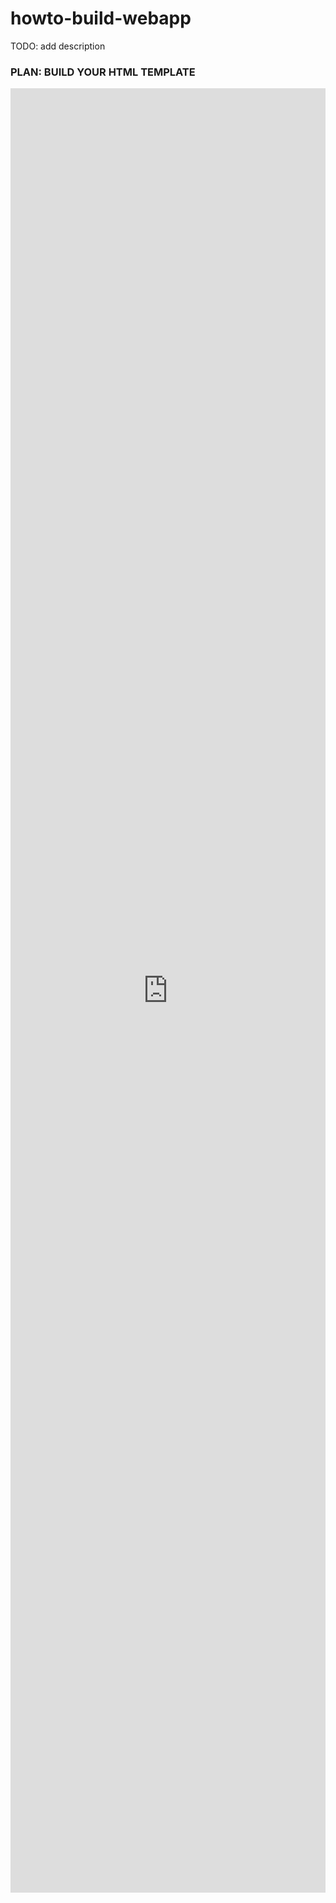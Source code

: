 # howto-build-webapp
TODO: add description

### PLAN: BUILD YOUR HTML TEMPLATE
<iframe frameborder="0" style="width:100%;height:2887px;" src="https://viewer.diagrams.net/?highlight=0000ff&edit=_blank&layers=1&nav=1&page-id=Dl-SKnOCqFoeeJ88I3Q5&title=context.ui.01.slicing#R%3Cmxfile%20pages%3D%222%22%3E%3Cdiagram%20id%3D%22kgpKYQtTHZ0yAKxKKP6v%22%20name%3D%22Page-1%22%3E7VxbV9u4Fv41eRyWL0mAxxIo5Rx6YBU6TB8VW0l0sCWPLJNkfv1oy5LtWIY4NBe3pItCtCPL0rc%2F7ZuV9PxRvLjmKJl9ZSGOep4TLnr%2BZc%2FzXNcZyj8gWeaSM9fNBVNOQt2pFDyQf7AWOlqakRCnKx0FY5EgyaowYJTiQKzIEOdsvtptwqLVuyZoii3BQ4AiW%2FpEQjHTqxg4pfwLJtOZKBas34mR6awF6QyFbF4R%2BVc9f8QZE%2FmreDHCEYBncMmv%2B%2FzKu8XEOKaizQU%2BzS4%2BL%2Fh5sLx1Enr39Oih6z%2F0KC8oyvSC76%2B%2B%2FVdKvt%2FLX083j1%2Fkn0%2Fy%2F%2B2nx8crvRCxNOjINSXwUqAxiC6CGYnCW7RkmTBS07qQurglVOnSga4symJalaQCcaEZ0AfBTMSRfO3Kl%2FMZEfghQQG8OZdUy0eIUJISdWs1AsdBxlPygr%2FhNB8HpHiRIBrqxoRR8aAX0AChwQNzgRcVkYb0GrMYC76UXcy7Rt%2Ba36e6OS%2FJMjSyWYUovrkOaYJOi6FLHcoXWo0bqNSzVGqpDYeS47rJuJixKaMouiqlUlkZDbEBrexzy1iiVfJ%2FLMRSqwtlgq0qzIb2Lf6lLOMBfqPfqd76iE%2Fxm%2BPpjrDCN9XHcYSEZMqqwdi2LnxLF6MsFXJwbm%2BlOYkjRAH8GePkH8lTFGn8E0aoUHMbXMgfyZyRczLoDeR1I9l2y7b8ge5cjBhNBUdEoY9RKuY4FfvaZJspv8Vm05ur33JzuWe72lx9S6EPWGQJGEgmnYb8e0VfCGc0fkvB2lmhEtQuqcVvrZbFq2px%2Fb2qZdBhE9dvaeKGLU1ctyzc0NoQN9LwIHUhovLXzaUMG4YoBtbScZoUwFWUVariNb5XYEc80CoZbEBqs3Fbk9pb9etDm%2BPnDRTv74rhpxbOn4nc2J4zRpxIwN%2FA1FmP6Z5AdL0Do3hmofgVPWPYdRzRFAWCMPqBDLfbEK36%2B3Wo55ZGvuG%2FM4hVPEfaL4H3QuyzTZHrGrFNulzB8SJbdhtDd9A1EO1s%2BDNW9YwE8%2BflBzIMg8OHdG6n09a2eauroV%2BfuGrf2pGwzrUz10tO6PNeLYq7cTWmY0Gba6eLVxC07T%2F8%2FWkoD2%2BcB7aHeyX0PZZS1pdSvAZ9NtZSdmfg7dTx%2FR720PAPWuO%2FYc1kd%2FDbGeU1xxji7uC1GuVOjPxwU%2BhqlunghslOKj8Qj1unkLsjsp1CWvh3KHLUbFkbORpar40czXI7Ejl6dib6KQhwIg3LMAK3OZZ2ZTiFVwlaxoDWXszMT6enh7Yznp2dPnECobgTYoFIlNoIQzVLmvPENkj6wW3IgkzpYC3O41wpt%2BOdA1%2BPPNvhPtwZ7p6Fuy4aNmdCBtqEswCnaQtkUfA8VZy%2Fy0REwEvsGOBhx5htJ5sfyIO2rrXszIN6dpraZQ%2Fa0oG6bc8MnG%2Fbf6pLP3GOlpUOOvEsR74HQcXd1DflsHacZ01%2FU4kriZDPoKRFsZSfYIqdhP8GTDlvG2m53Yq0WiTQv54yilN%2BayumTif2re9stm%2Fr%2Ffezb%2B1k%2Fzegits6Rdo6VX5u4579BuAbBq3fp34n9unA32yf1vubAvi29ukTSqPprfP9Lpv%2B539%2F4Mtrx%2FvSVOTuBlUaWNG4gIbHXc0LPdjjrremvQJ7nkvPXJNLf3n8egsQRCQgdGrel7cruxhhYgQ%2FWAZBPHqBdFEdh0rgUofEcOzcc5jM1J37B3lDZ0KivFMInFPXzZEipNROflv1fppioLnpwrIILqAYh6brOCORHgSGJ5ILC5gF6FcfeC8nn5Rzr%2FFMpi9ilRZyitGIRXLS%2FiVlKhdLZWYFaPiXg7L1qGgGVrc5%2F2IyOZpE6iz8jIQhphZni7PyrsruOHvG5sY98KDw7y2evqN%2BaY6YDhqysaZsuHggtnUyNlTmD2EE8IKIv%2BDyk4Fu%2Fai8c7nomSRZNpaVxj3mRAKBee%2B1xLmtMTFGYr01GXbKmnS2Ir194M%2B6BXxTIaNuxy%2B0eazZRYHjRM4Rb2LY50TNSdt3bW8LC40ijlEIqx%2FDL8rmJ%2FZJ2HrFNh84VqGNHlcZdRLDo2gYizEBj6PhzHmQpsaJIApXMDGDx3bO6OEBXApHMZ4z%2Fly4C8kFkKOYRARxtQIxazGrkVyJqKwxdyI5hCcGQKYmLoJZrlrZyMrXCUvzgpvuqAdinEwJVQfnQ5ySKT2xb25LLvAcVuLDB5MIgELqt5ipdRKuzhFKD8RRfrTTYZPy5isesXSlTMGMzcxTUqCl2vnYZuJyvs5NMQUGUE%2BUQl6fQsxSEYG2yKSmmPzWNfUU6swBUhMWcjiawr0vWXkdz4AYogwjeAbdESwCB0yJXsNCg5BRQaJiVpP89FvAYrmmvOBazMmsL1dewlmYBeKdgcWqh9ehxf6ijS2EEf1h58KIztbqWnuhhk9ENK%2B0W8lE48GWuhcyEkliWpi1imlXW77YTNVemzioox85%2BpGjH%2FmF%2FMjp%2BaofOWt4NrvvdLTpfFPdnD3hcYr5CxiNN6xTSF6M6I4GuOBHtUDSWK6Afq8SKR%2BDlB87A7jwWLE1n5IkGSr2Fkbp0lgPSeYJmWa8pPpcGr5y0EBNSV%2BRZKLkeTBDcgVpKzNzU9%2BfYEtVDclsghgF5ZhFNyQJqHYHWU0nilmHhZWQo8MuvgO7PSdpfQUlOBMWSQ7nN8%2B3njqnEOYYEFq97UwyCPA%2FqSi1osKPsSH97gV23agPvT%2Bw89qWF7xu1XUaz0m0Cez0d2Ac47ljPHeM5z6U%2B%2Bif1eK5huPS%2B3Yfv3p12mtdF%2BhWdbrxvE4b9%2FEnwfNeHh5OITxstspHt3J0K0e38kHcSv3wp9PwUdc9%2BxWTKO35KTWVc88fUzvOwAh%2BKMGw7xlB%2BbhatZbV1vYeWBuHc4CK9fvOLtZp5Ne%2FQ3DNBef90xpvdnAoymtTgGrym9%2BwtBc4%2F4jR0WcefebRZx59ZsXYNX09xL59pv2ZPtu03Rg%2BpO3s0y3jOIY7J2kGf0OlIdglQEFpbwR814EqI0vOCSzyYyshSUiqzzY6OCK6V6qqzCFwGJMsjRk04bCMGpPQgIQkzJSTyPIvbRoztVPUR8nVvbGyOlMKLEcR%2BTtDJx%2BWhfXzhq7T9PGvbbFQNssvGM79cfk1zf7Vvw%3D%3D%3C%2Fdiagram%3E%3Cdiagram%20id%3D%22Dl-SKnOCqFoeeJ88I3Q5%22%20name%3D%22Page-2%22%3E7V1bc6M4Fv41rpp5SAqD8eUxcZLpzCYzvZ3M9vbTFgbZZoKBARwn%2FetX50gCIYSNE3Cc7qSrOkGAAJ2LzuU7Us%2Barp5%2BS5x4eRt5JOiZhvfUsy56pmmOjSH9BS3PrKU%2F6fdZyyLxPd5WNNz53wlvNHjr2vdIWrowi6Ig8%2BNyoxuFIXGzUpuTJNGmfNk8CspPjZ0FqTTcuU5Qbf3qe9mStY5to2j%2FRPzFUjy5b%2FAzK0dczBvSpeNFG6nJuuxZ0ySKMvbX6mlKAhg9MS6ryep%2F58kwGfif03GcLe%2FuLq5PWGdX%2B9ySf0JCwqzdri2Tf1v2LAaMeHT8%2BGGUZMtoEYVOcFm0nifROvQIdGvQo%2BKamyiKaWOfNv5NsuyZM4OzziLatMxWAT87j8JsGgVRgk%2B0DPyh7Q2%2Fk49HGq0Tl2z7OMFvTrIg2zo0x%2BxC%2BHSJa%2Fg4%2FkaiFcmSZ3pBQgIn8x%2FLrOVwDl3k1xVUoH9wQuxDFN7xoxOs%2BaN65jDIYBDpqeEC%2FvpEHM8PF%2BIEfVBxTjTGouEbHSra4SxxQg9GOIm8NZU10widFYFPwOaAkvFU6jCu7e9%2B6adwNyFeigINnUNHKD02%2FWODsmYa0RzOL4mQVPnihKRxFKYwntqHKoyZkaeszEdplkQPROIkbzSZISfN%2FSCQ2udzMnRduCN2XBg168Iuju6RbU9MuHGz9DNyR9vhoRuqE4HDH0kyD1D0l77nkbAkA%2FgiQjXAwSJw0lSceCCZu%2BQHtJvMp5rpLPAXtI%2BLFe0MBWo%2FvoduyNNWPuVnJxZXXVx5D4Ru2xSa0BKacClrQaHzWuftwbABb392PMbbRoLv1JTHQWuv0ww5nKQkeUTexqFVOmRcuHTwimcmHSvHD9lElAEd6F%2F0F0mIR2XCOKdqnrIb5QfTmN7dFTeTJ2cVByQteB1FI3Yyem%2BIDU6GvT9Iz%2BKyUEgAPOOWOOk6IaKn6kvzj0PhwXeNSQIviZ2x4ZglYjz47SfsZuvM5JKJg27AEW%2BI1ln%2B8lHm4PwfuesVG4QUlHhL4jk2Z9ZwWBVPzyZjb%2FDTi6c90YjnUCeeA%2Fu0hcnn%2FN9G9m3zdfwl%2Bf352rhJ%2Fz5bfTsxNfKpUHpBRzfucMByY9CZiUcaWwdyoKi5YXUcR6ZmHO1hV2rO1Kk5ZRh1vCxLj8y0FVHKbaaEimzmRzD%2BE83MNx3AP2D7hNoLpGR3zfEn712Yx2YhejdknnEzj7ecR1kWrVAetYTeylONJSOnIKeoaQxOxxPpZ1wh8EA3j3VHX%2Fut6Bs4MxJQo9sjie7y15Pf6pCu%2Ff6x03XULl0l6p30xxoCWdPR2dVYItCFn1DNx26h9kCmYw5qn9nmpEM6WYaiUa2qRh1oNWpnhBkfE2Go6wnD0P347xrv7gRhsnu8y3GAfUa%2F4p7NTXTPdmspcSaMQqIacJ1RQ5mNNOZFTjCZONaoK%2BpYwwoxjipss23c2wuy8Fs%2FRz56KsJ2UKzqnDSiCxYO4nfJATOlo%2F6k3BGoiVJHLABV6Qgpmn%2FPK4jcQOWR0DuDICk9csGv8d33SDJzbJdG2lbDDzUjXelopNgXlY5qaN8ayapa8wbsNa20sjNULgn1sbmrY5TJ53DPikUiWnC5BE%2FpHaxGSvEwMVDh0kkjecfiva8cygBdmspAzrhfc8CB5GeFG3ygca3Glu9ZePyV48rDTEc0sIcd1wZxkx9DWecB47r5tamyHg5fNlG3pawH1pEra8FTx6%2BsB8etrFsYyLdR1tUo03Ep6%2FYG9rDjOtIO4Ltwn3ZmvUWGbXfWe9j2hPE6okyOiSjkyc%2F%2BC9ecGsaYH3%2BDx5zaA3548cQfiwfP0sFnkvh0UGASuHgdhbXX2Qea6BVnqhLO6Hp%2B1vm%2FaqpYtKSxE5aYZ%2FjPGoA55y4j7hmMx2Lm%2FMLynvSNDO1fv%2FZMRjEDOONk7qz84JndvorCKMX4VukSTJDiBUb8VD614cEgOIm5d%2FFSxdvbKvbKpiMErYgryo%2FEiNk4ZrTlAv7GDC6Mik3Hfte1%2FfxawYkv6sYsumGEyc%2FAf0AM2oAEsvEj4SjHqhQX4MPKV8mnY%2FkEQ6%2FYOX7FlhAstsCw2BzFYuc4FuVhcaNnMWSLnWNbbAYVsFnW3RYIF8j%2F2DnKxWbpc5sjXWyR36%2FcLCNedr0eG2PG0PkYY5IdBxhUGDT38VAOjkIrhkfhRBFpLTWLRDs02nILJNuh8QSZohTVhWaM60J7nnSHVp52h3ahkKGZ9cADv8W7FipXfJZQu%2BVP58ZDEwbOT%2BW8W6hBGxRafuXQKJjdeC7aB5IQ5GQVvU%2BkczzAW5yUb3TS4sRCegNVtvAwFzC5sSz2%2FLqKfsjhGEztlVVhAQGpAc4os%2Bwu4AYPtcsxexF9bx%2BuYVRSBa1YTQ0MUZHqErarFN3PI8GHwUgJB3tbLEFY7mj0f45Sn2emcgs%2BH0QYLM9Jl%2FnwVvxUifKqQ5ABMZUEMc%2FmxPAmq6cF8ObpKnIf1vEpYKccPyRJerpOSXKLKNxq%2FnKIP%2BUzpqDv2MV0Tx3dldTR2eV0cH7ZJRRhVI5N9zWpOV2KurNMqF11ts%2FXlOhg%2Ftzj9KCwSjW9%2FzLeqKH5DB%2Be8t%2F0OsDR4YvQp1NthM3CikdB59TlNvlYHPJL%2BjV6QyH81dXlYDqtMkqeG69w3cCwB8h1nbGKEhmjLbvQDTkgQmad7hRLA9RKZdjYq0u64QUqp4laMRtx28pPXapm4mcMYVy7yHGaqUnhiquri0mntFejogMRu5GJfVBaV72nmyghK7gvTtfw22NGmEEpCW%2BwgrjSlEVzUuJmJEOoKjXdYz%2F1mblokMDnV6Vg5dE%2BoNFfp6sIDjOyirFPP3R9z%2FfW6FAiwDRwZhGCW%2BEx7NlwtHIWIUB0nTq7pGxW2DXaoT54KKmavsmPr7hbd%2FGJBI8EWLPGwNFiDraYJ93z2VjhM2t0WuU0y9KwmmV3xWo6rMir6hWOm1MD%2F5%2B1U1Mo8e5sa2UW1s2kFaOgswlUgW70NUib%2FkBnbLWCh9Yy99CsMDevptmQGYfxQwSCTkqrWhXWkOZKXJKTBqmtWki1uaUKsd5UXeXeVG49VwhqjjUEHXQ1LQ4bmEC0G6p4iGSEeNF6FpDLvH3XDJTGrJRx7j%2BB5G2VumoR03A2tAvvSLaPduHmdBjFg0mv1Vc9pQqtdbLbBqm3hckbVhqhtdBioRHr7yeqM2Lm1keZkTiQkalyzVFX4nfSV%2FEUGtC2pY1kWV2JYJNiv1sUhyHlbnoQztK4Vxu4ZI2e%2F6jUoeJ%2FrMhUJGieUUg3TpgL4TrNq0%2FdhDiZJCVYZS6qYN0oWK%2FCFATlGq3NIIV7qrWuKBmMt2X5KBW48gSc6BtPEWqzMvErC6mLGaz6yljpuzVDsTX6u%2F1WRYK52Nq7SwrzK7c9vmi5X0KSgJOmogU3PvITV3eOpCZKtcTA5DYQ5%2BvSd5eC%2BIsIjfo5WvQOdrSKmIKOEvj16BOgsX5E9lcxQ3dMZnONinHIeP6eCo1b0j1KBZ6t0Tza6Ic1OJ10pHsGVbuuezgBHdfk%2Bb%2F8fjzgoAFxWIAG8EigBqqEabrygfbbObJtNwSEA2EODwHZ9tpbp4sraiCRZK9lD%2FJwISptqiNWrPSn0PhUdbuVsx%2FrILy9emqp0FrxQsca%2FTTQhcxayfFpWb1aZ3jPZ7uvVY6R7eRltA48jYGxoL%2FCklVSTL8aWIwCXekP4yfG4BWEyjF1M4s8IGtvdF4Q70wWt94IvA7qlFFOTyDs9y7ePocO4duHEXcs6SfgNyCswMDQJ6qbpZPkxmRFgexUFs1hyiqQNAakFwqCfd6zIbkHE2DKY%2Bu9cqgd%2FK9t5XylMPzN2vU9MPmm9DOiQCRwxGRtdaUY1Mq%2BvqELWuiiFnnirv3avgaT4FmakixtPAlKZjV68%2Bjs%2Bys2D6HJ%2FPkOOI%2FOFoWvUvWg0sBn4DchDuIRv6QkIDiB8gkVXX3WiMEoYPiUvYF6LudujGxsQunN2Ovk35g%2F7le8iY2AeE2uFWEmzkVj7Qf8Q1ic3wM0kcGQU3wWftF027nNX%2B9udCUIJ6ahSkJFDvqGrshVLYpsL1KrkQOFNCI8y4Hn5%2B6SUvzGeYZQE28VR9RQ2dz4Ia5EB6RgXr7cklJrWWgv1XTi8Xl6U%2BDEqV%2BoxIS46wQU7xeSFreSpxgEQdKaJLmk03MmnnUwMmpWlNGTsd9ZJXmDFRXSjb8KHJYCiRL%2FO9jjgXbSOQecLrhTdPoxp%2FS4XxzjjATuPkwiWeL4OLawhsKG8HUUyhQ%2BNDmHjcn5huRqUHQskatc%2BKGK0eAtRnn0klE2DzvITRPmTR3dmeM%2BLBi2Cj6B3cjm0SKw%2BVxeBBBQ0nAu0WUX1OlVYwWwUFv6UPTsUXIuQnw0Xhkn0aPvFdFYnOgpf4SeEyAQmb%2Fhu0mlN%2BTA8Yvk%2FLAYUzG%2F%2Fwxy%2FqTI%2BNvJvVg7d6vgX3OxbSL4PIrOPctc4KtSy%2B1%2FFiCX8g4QSb%2FHIENJhwgT3E%2BF08A1RK%2Bcfnzw8fJCZ%2FxospzLSfNKxjfHj%2FdNDZf92LKtW9n00LLdxHFnSO1cuHeWarSZ5vsrXTtB8IyeMX8LPvuziNM8cAoXPlsSuJID%2BnssIadVEaBBzmQzYJHEztJ3GxgEGx8jnZnQP2rvaa6x%2BCUcat5SHu%2BItIy5L8OLO95Qy1TrEH50LTM8Ai3TBFKxT45MA6Fga4K7DgImWHQulP2K2ZrlytKMtvRKmQonjql7INJrfHVxP8zPz%2FmbGWke%2FuO%2BgSe5KG5ECczUT7x34u6Hs0AGe7Ppm6uGJnUmP5ZqGB9UNWhTisfr0WlFqyn72%2FuSYlBl%2F%2FFAQ4jOgKdNnDyRwTGuoqBxmOc6lJy3JPqb5VwgTVI4fRy7Ked70DGDT%2BJBG265XfXYdiokgbs3S5IUlhkkBxMnQFAmx1MxBa61yzwf061hxhCpSQH0zAEPCKeb5%2F1jMQYzOyXAV%2FFUD3sFMHOEpM3423GQGGY96QhQzoTyEGq44qSCU0PJqBRGKkfMQNTL3QLveA%2BTxFbZbywkI42QTA6prZos7sGTN%2FvYMRmLSAo%2BKacA536CwkGHPhGWhMSnAX8ca%2BP3fLq%2FvenJsRJ8jBehEDAOTsg%2Fa5%2FhqYFPsT8UPH5vQBxEaM%2Bc1HdTVpPE0KgK2hse8E2VDzl8AzYXlUYGCkALaUNmiD%2FHsA5hSOrQJfl5l76JBIjl6HDsU86LnvKsqIRBJfRt0Vv0%2FDSmQ4MP9SUNNAPYLDMI8UnU8HsQQsitPZZPLj3hlygmQkxPTxHyzvr59f1lY2uXz2oHF95WTlBBP%2Blw4f2%2BDv7URm73k3k1vDO%2BOf8%2Bv%2Fm6cN3f3a%2FL%2F70NNlNFp%2Bw34DLmUvtNfKxkzKX2Ot7f4SGX295aUsOU0TmYowxPz1NCJ7IZMCNzVh2J1mNFle6U3uZoJJ24luVMJXB9ZVVdHdUbS6qtrDitK%2BDQwagrK1O3xh7WWwhqAaIucNPfhK%2BxBUTdsYBrdpPTXmcelYBXnZGviS8Xvyi4KKiLDrA65kN2XyW7by%2B89tsKb2%2BvCoiOhdd8l7OzSAsUwvsfkvjz51pLnFnUCYkJ5nL8wuOeE9zZ1S87LCs2eWdrhGOs43cn9bVFBiV1cDCpnzStfOpO6qsJgmt0d5HAYeYHKku40YracCwSqIRPoGquV%2FaH%2BXTRIpvsDTPXB2EUVlIXTFBWPrg8G57XrHzQEmsMlZq4odjkQoaWjzSs0UZYXssZTZCYHFHrJlGazpykRoolOpcF2tMsQLBTyOvWdstrBbqj0ahMoxPd6m66fZda2dpHPwFVPTJc%2FpEVu17kGfV9KlJMq6Yi5SrB8lsPe34kQRRD18cs26alyLbZGXNMVEi8bvGSrjbl0vOGDmLyIcEls3vcTICHbax5oCdSFRfxIcBvI8DKAuZDjXF2YAGuz3rMGvGBWcMHX6KgBBmddZDTasvwV7w9s7Ion6YasDMeGSs8cqLRH10tUKV3%2BXRpfKXe7h6TXLVLpnwQv6n3pqw3dzKqEr%2BvNf86o349dkChvkFVs7PxsGLyg%2FL7Ur4%2F3k15S7esc3eUr9p2%2FSOlYm3MpUTOe2cZrRyF6NXFng8VmdEsJamr6%2B7M%2BdbsGF413j%2Fo25y%2BquH%2F5gTeo2D5pc5ZC5TReW0Vf250eTa83ObPbVvZQbcYJTRBSW89W5YXuxwc0ubT7bbdnwwPyjxNym458zgAijsqzpGpdjiO6Yw%2FRqpZqKmi72olUz136OqFa7gjTiKXAKl38UdRzPPnOgv8kByeb34ajhqY5aVxdebmxD6gtWk1QOgDc8SvHJK6rSG3VE%2BqEXndfjw66essIi%2BIsHXJ6J2JdcRHie1%2FudEmbQjMW8qGmNhgb8uSFnyvXeWKEN5Bjt6%2BXFKrDLCVoXYm2C0%2BeF3vXqiyQ82uxL39NyvUf5bOcf9gkpcyifVjMom5m0kabm6y28%2FLEkKguIRhoPu85TZ6LBp%2B%2FKl%2BT8bcY5u46qykcxi6m8AbpAI%2FWOm4WSkvHSxZPG%2FOWXu4oi%2BNYzRbJ%2Fb4mIVPwHt5F%2Fvuqf4Cf1VdxbKvTYIfFGtk7eGyfnDRMXDRWCkTOtGVCU0OykQDnedVtwP4tp0Hqi1%2FXfdyyARfWvlrlEBe7XPgsK00BQ6%2BSfXhOcG9kPl6Kn7orVM2umy5s8TDP0kMJTPw5HS9WJCUF9n0eEHehr2AVEBXFPluWJ1t6q5T6IM4SeCTBMC%2BF1IpLUn9jCE9JeQvrx38Z00f6LNlX7B2d8k2UwMrOnK8WRC5D6f89VgZoBs4HGzMagnhA3q4kQuEi%2BCTZvyz82WlxKdgBSFHlLItN6h8%2BeGa8M%2BkhkPNOg3KwG5d76b%2Btt%2Bd7z6CW2%2BimHzHkssGd10%2BxSShIunix91F8w2j52W4oB8MyJppNe1uqE1%2FAwrn%2B%2BnqqZUaY7ne8BB7wr1Sj%2Bp3%2Bqyr0dQYYyPiDInIFZe2KoOfgyrAkW77uYku9tQdmmzQwGX8ySB%2FprLV6okWmHlQ0O7gA5hZoZK6G5UOfKcL43ZHpP0WrOrE1rQGe9qUbdiOXAeX9elwdHY%2BueKcIaKSS8ddwtZUmt22r65wE%2BjutK%2BKtrY0gX%2Bzr8PkjCadsUw1TXJ7eXl%2F%2FcdvtPGPP%2B8v79hqDhfXd9O%2FcLe%2BL3%2BeXZzf%2FDn9Fxyc%2FXEBTdd3%2FwK76vbz5cX17eUf93e1ugHWTqE0%2FAIJk3BRC9eQdATbs4stzsNHRBX3StS4TX7e10dqxJvTaW1cuStu0%2BGDChZ8JTiYHiYR4HWLYDIgwm8jj8AV%2Fwc%3D%3C%2Fdiagram%3E%3C%2Fmxfile%3E"></iframe>

